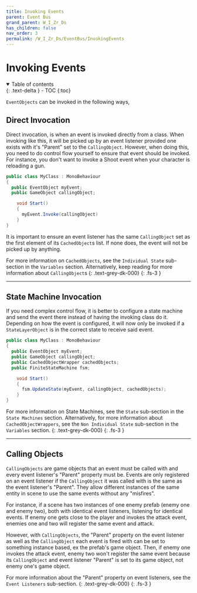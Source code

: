 ```yaml
---
title: Invoking Events
parent: Event Bus
grand_parent: W_I_Zr_Ds
has_children: false
nav_order: 3
permalink: /W_I_Zr_Ds/EventBus/InvokingEvents
---
```


# Invoking Events
<details open markdown="block">
  <summary>
    Table of contents
  </summary>
  {: .text-delta }
- TOC
{:toc}
</details>

```EventObjects``` can be invoked in the following ways,

## Direct Invocation
Direct invocation, is when an event is invoked directly from a class. When invoking like this, it will be picked up by an event listener provided one exists with it's "Parent" set to the ```CallingObject```. However, when doing this, you need to do control flow yourself to ensure that event should be invoked. For instance, you don't want to invoke a Shoot event when your character is reloading a gun.

```c#
public class MyClass : MonoBehaviour
{
  public EventObject myEvent;
  public GameObject callingObject;

    void Start()
    {
      myEvent.Invoke(callingObject)
    }
}
```
It is important to ensure an event listener has the same ```CallingObject``` set as the first element of its ```CachedObject```s list. If none does, the event will not be picked up by anything.

For more information on ```CachedObjects```, see the ```Individual State``` sub-section in the ```Variables``` section. Alternatively, keep reading for more information about ```CallingObject```s
{: .text-grey-dk-000}
{: .fs-3 }

---

## State Machine Invocation
If you need complex control flow, it is better to configure a state machine and send the event there instead of having the invoking class do it. Depending on how the event is configured, it will now only be invoked if a ```StateLayerObject``` is in the correct state to receive said event.

```c#
public class MyClass : MonoBehaviour
{
  public EventObject myEvent;
  public GameObject callingObject;
  public CachedObjectWrapper cachedObjects;
  public FiniteStateMachine fsm;

    void Start()
    {
      fsm.UpdateState(myEvent, callingObject, cachedObjects);
    }
}
```

For more information on State Machines, see the ```State``` sub-section in the ```State Machines``` section. Alternatively, for more information about ```CachedObjectWrappers```, see the ```Non Individual State``` sub-section in the ```Variables``` section.
{: .text-grey-dk-000}
{: .fs-3 }

---

## Calling Objects
```CallingObjects``` are game objects that an event must be called with and every event listener's "Parent" property must be. Events are only registered on an event listener if the ```CallingObject``` it was called with is the same as the event listener's "Parent". They allow different instances of the same entity in scene to use the same events without any "misfires".

For instance, if a scene has two instances of one enemy prefab (enemy one and enemy two), both with identical event listeners, listening for identical events. If enemy one gets close to the player and invokes the attack event, enemies one and two will register the same event and attack. 

However, with ```CallingObjects```, the "Parent" property on the event listener as well as the ```CallingObject``` each event is fired with can be set to something instance based, ex the prefab's game object. Then, if enemy one invokes the attack event, enemy two won't register the same event because its ```CallingObject``` and event listener "Parent" is set to its game object, not enemy one's game object.

For more information about the "Parent" property on event listeners, see the ```Event Listeners``` sub-section.
{: .text-grey-dk-000}
{: .fs-3 }